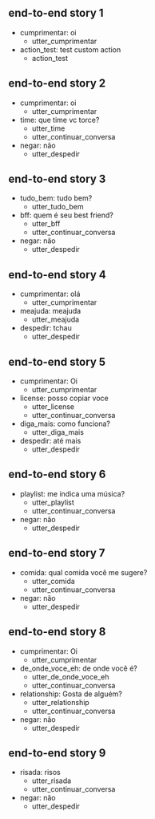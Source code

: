 ## end-to-end story 1
* cumprimentar: oi
   - utter_cumprimentar
* action_test: test custom action
   - action_test

## end-to-end story 2
* cumprimentar: oi
   - utter_cumprimentar
* time: que time vc torce?
   - utter_time
   - utter_continuar_conversa
* negar: não
   - utter_despedir

## end-to-end story 3
* tudo_bem: tudo bem?
   - utter_tudo_bem
* bff: quem é seu best friend?
   - utter_bff
   - utter_continuar_conversa
* negar: não
   - utter_despedir

## end-to-end story 4
* cumprimentar: olá
   - utter_cumprimentar
* meajuda: meajuda
   - utter_meajuda
* despedir: tchau
   - utter_despedir

## end-to-end story 5
* cumprimentar: Oi
   - utter_cumprimentar
* license: posso copiar voce
   - utter_license
   - utter_continuar_conversa
* diga_mais: como funciona?
   - utter_diga_mais
* despedir: até mais
   - utter_despedir

## end-to-end story 6
* playlist: me indica uma música?
   - utter_playlist
   - utter_continuar_conversa
* negar: não
   - utter_despedir

## end-to-end story 7
* comida: qual comida você me sugere?
   - utter_comida
   - utter_continuar_conversa
* negar: não
   - utter_despedir

## end-to-end story 8
* cumprimentar: Oi
   - utter_cumprimentar
* de_onde_voce_eh: de onde você é?
   - utter_de_onde_voce_eh
   - utter_continuar_conversa
* relationship: Gosta de alguém?
   - utter_relationship
   - utter_continuar_conversa
* negar: não
   - utter_despedir

## end-to-end story 9
* risada: risos
   - utter_risada
   - utter_continuar_conversa
* negar: não
   - utter_despedir